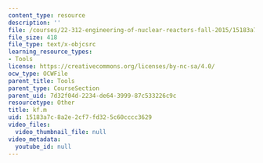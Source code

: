 ```yaml
---
content_type: resource
description: ''
file: /courses/22-312-engineering-of-nuclear-reactors-fall-2015/15183a7c8a2e2cf7fd325c60cccc3629_kf.m
file_size: 418
file_type: text/x-objcsrc
learning_resource_types:
- Tools
license: https://creativecommons.org/licenses/by-nc-sa/4.0/
ocw_type: OCWFile
parent_title: Tools
parent_type: CourseSection
parent_uid: 7d32f04d-2234-de64-3999-87c533226c9c
resourcetype: Other
title: kf.m
uid: 15183a7c-8a2e-2cf7-fd32-5c60cccc3629
video_files:
  video_thumbnail_file: null
video_metadata:
  youtube_id: null
---
```

